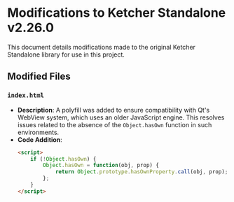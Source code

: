 # Modifications to Ketcher Standalone v2.26.0

This document details modifications made to the original Ketcher Standalone library for use in this project.

## Modified Files
### `index.html`
- **Description**: A polyfill was added to ensure compatibility with Qt's WebView system, which uses an older JavaScript engine. This resolves issues related to the absence of the `Object.hasOwn` function in such environments.
- **Code Addition**:
  ```html
  <script>
      if (!Object.hasOwn) {
          Object.hasOwn = function(obj, prop) {
              return Object.prototype.hasOwnProperty.call(obj, prop);
          };
      }
  </script>
